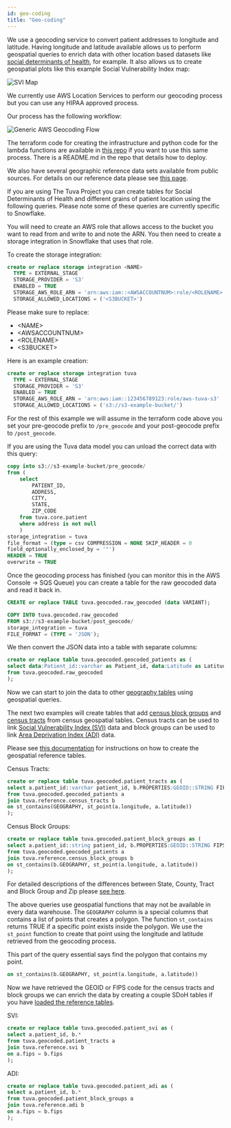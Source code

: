 ```yaml
---
id: geo-coding
title: "Geo-coding"
---
```


We use a geocoding service to convert patient addresses to longitude and latitude. 
Having longitude and latitude available allows us to perform geospatial queries to enrich 
data with other location based datasets like [social determinants of health](/knowledge-base/sdoh), for example. 
It also allows us to create geospatial plots like this example Social Vulnerability Index map: 

![SVI Map](/img/svi-map.png)

We currently use AWS Location Services to perform our geocoding process but you can use any HIPAA approved process. 

Our process has the following workflow: 

![Generic AWS Geocoding Flow](/img/Generic_AWS_Geocoding_Flow.png)

The terraform code for creating the infrastructure and python code for the lambda functions are 
available in [this repo](https://github.com/tuva-health/geo-coding) if you want to use this 
same process. There is a README.md in the repo that details how to deploy. 

We also have several geographic reference data sets available from public sources. 
For details on our reference data please see [this page](/reference-data).

If you are using The Tuva Project you can create tables for Social Determinants of Health and different 
grains of patient location using the following queries. Please note some of these queries are currently 
specific to Snowflake. 

You will need to create an AWS role that allows access to the bucket you want to read from and write to and 
note the ARN. You then need to create a storage integration in Snowflake that uses that role. 

To create the storage integration: 
```sql
create or replace storage integration <NAME>
  TYPE = EXTERNAL_STAGE
  STORAGE_PROVIDER = 'S3'
  ENABLED = TRUE
  STORAGE_AWS_ROLE_ARN = 'arn:aws:iam::<AWSACCOUNTNUM>:role/<ROLENAME>'
  STORAGE_ALLOWED_LOCATIONS = ('<S3BUCKET>')
```

Please make sure to replace: 
- <NAME\>
- <AWSACCOUNTNUM\>
- <ROLENAME\>
- <S3BUCKET\>

Here is an example creation: 

```sql
create or replace storage integration tuva
  TYPE = EXTERNAL_STAGE
  STORAGE_PROVIDER = 'S3'
  ENABLED = TRUE
  STORAGE_AWS_ROLE_ARN = 'arn:aws:iam::123456789123:role/aws-tuva-s3'
  STORAGE_ALLOWED_LOCATIONS = ('s3://s3-example-bucket/')
```

For the rest of this example we will assume in the terraform code above you set your pre-geocode 
prefix to `/pre_geocode` and your post-geocode prefix to `/post_geocode`.

If you are using the Tuva data model you can unload the correct data with this query: 

```sql
copy into s3://s3-example-bucket/pre_geocode/
from (
    select
        PATIENT_ID,
        ADDRESS,
        CITY,
        STATE,
        ZIP_CODE
    from tuva.core.patient
    where address is not null
    )
storage_integration = tuva
file_format = (type = csv COMPRESSION = NONE SKIP_HEADER = 0
field_optionally_enclosed_by = '"')
HEADER = TRUE
overwrite = TRUE
```

Once the geocoding process has finished (you can monitor this in the AWS Console -> SQS Queue) you can 
create a table for the raw geocoded data and read it back in. 

```sql
CREATE or replace TABLE tuva.geocoded.raw_geocoded (data VARIANT);
```

```SQL
COPY INTO tuva.geocoded.raw_geocoded
FROM s3://s3-example-bucket/post_geocode/
storage_integration = tuva
FILE_FORMAT = (TYPE = 'JSON');
```

We then convert the JSON data into a table with separate columns: 

```SQL
create or replace table tuva.geocoded.geocoded_patients as (
select data:Patient_id::varchar as Patient_id, data:Latitude as Latitude, data:Longitude as Longitude
from tuva.geocoded.raw_geocoded
);
```

Now we can start to join the data to other [geography tables](/reference-data/#geographic-datasets) 
using geospatial queries. 

The next two examples will create tables that add [census block groups](/reference-data/#census-shapefiles) 
and [census tracts](reference-data/#census-shapefiles) from census geospatial tables. Census tracts can be used 
to link [Social Vulnerability Index (SVI)](/knowledge-base/sdoh#social-vulnerability-index) data and block groups can be used to 
link [Area Deprivation Index (ADI)](/knowledge-base/sdoh#neighborhood-atlas-adi) data. 

Please see [this documentation](/reference-data#creating-the-reference-tables) for instructions on how to 
create the 
geospatial reference tables.

Census Tracts: 
```SQL
create or replace table tuva.geocoded.patient_tracts as (
select a.patient_id::varchar patient_id, b.PROPERTIES:GEOID::STRING FIPS
from tuva.geocoded.geocoded_patients a
join tuva.reference.census_tracts b
on st_contains(GEOGRAPHY, st_point(a.longitude, a.latitude))
);
```


Census Block Groups:
```SQL
create or replace table tuva.geocoded.patient_block_groups as (
select a.patient_id::string patient_id, b.PROPERTIES:GEOID::STRING FIPS
from tuva.geocoded.geocoded_patients a
join tuva.reference.census_block_groups b
on st_contains(b.GEOGRAPHY, st_point(a.longitude, a.latitude))
);
```

For detailed descriptions of the differences between State, County, Tract and Block Group and Zip 
please [see here](reference-data#FIPS).

The above queries use geospatial functions that may not be available in every data warehouse. 
The `GEOGRAPHY` column is a special columns that contains a list of points that creates a polygon. 
The function `st_contains` returns TRUE if a specific point exists inside the polygon. 
We use the `st_point` function to create that point using the longitude and latitude retrieved from 
the geocoding process. 

This part of the query essential says find the polygon that contains my point. 
```SQL
on st_contains(b.GEOGRAPHY, st_point(a.longitude, a.latitude))
```

Now we have retrieved the GEOID or FIPS code for the census tracts and block groups we can enrich the data 
by creating a couple SDoH tables if you have 
[loaded the reference tables](/reference-data#creating-the-reference-tables).

SVI:
```SQL
create or replace table tuva.geocoded.patient_svi as (
select a.patient_id, b.*
from tuva.geocoded.patient_tracts a
join tuva.reference.svi b
on a.fips = b.fips
);
```

ADI: 
```SQL
create or replace table tuva.geocoded.patient_adi as (
select a.patient_id, b.*
from tuva.geocoded.patient_block_groups a
join tuva.reference.adi b
on a.fips = b.fips
);
```



